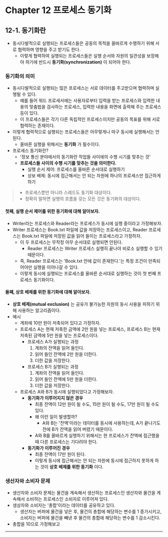 # Chapter 12 프로세스 동기화
## 12-1. 동기화란
- 동시다발적으로 실행되는 프로세스들은 공동의 목적을 올바르게 수행하기 위해 서로 협력하며 영향을 주고 받기도 한다.
  - 이렇게 협력하여 실행되는 프로세스들은 실행 순서와 자원의 일관성을 보장해야 하기에 반드시 **동기화(synchronization)** 이 되어야 한다.

### 동기화의 의미
- 동시다발적으로 실행되는 많은 프로세스는 서로 데이터를 주고받으며 협력하며 실행될 수 있다.
  - 예를 들어 워드 프로세서에는 사용자로부터 입력을 받는 프로세스와 입력한 내용의 맞춤법을 검사하는 프로세스, 입력한 내용을 화면에 출력해 주는 프로세스 등이 있다.
  - 이 프로세스들은 각기 다른 독립적인 프로세스이지만 공동의 목표를 위해 서로 협력하는 존재이다.
- 이렇게 협력적으로 실행되는 프로세스들은 아무렇게나 마구 동시에 실행해서는 안된다.
  - 올바른 실행을 위해서는 **동기화** 가 필수이다.
- 프로세스 동기화란?
  - '정보 통신 분야에서의 동기화란 작업들 사이에의 수행 시기를 맞추는 것'
  - **프로세스들 사이의 수행 시기를 맞추는 것을 의미한다.**
    - 실행 순서 제어: 프로세스를 올바른 순서대로 실행하기
    - 상보 배제: 동시에 접근해서는 안 되는 자원에 하나의 프로세스만 접근하게 하기
> - 프로세스뿐만 아니라 스레드도 동기화 대상이다.
> - 정확히 말하면 실행의 흐름을 갖는 모든 것은 동기화의 대상이다.
 
#### 첫째, 실행 순서 제어를 위한 동기화에 대해 알아보자.
- Writer라는 프로세스와 Reader라는 프로세스가 동시에 실행 중이라고 가정해보자.
- Writer 프로세스는 Book.txt 파일에 값을 저장하는 프로세스이고, Reader 프로세스는 Book.txt 파일에 저장된 값을 읽어 들이는 프로세스라고 가정하자.
  - 이 두 프로세스는 무작정 아무 순서대로 실행되면 안된다.
    - Reader 프로세스는 Writer 프로세스 실행히 끝나야 비로소 실행할 수 있기 때문이다.
  - 즉, Reader 프로세스는 'Book.txt 안에 값이 존재한다.'는 특정 조건이 만족되어야만 실행을 이어나갈 수 있다.
  - 이렇게 동시에 실행되는 프로세스를 올바른 순서대로 실행하는 것이 첫 번째 프로세스 동기화이다.

#### 둘째, 상호 배제를 위한 동기화에 대해 알아보자.
- **상호 배제(mutual exclusion)** 는 공유가 불가능한 자원의 동시 사용을 피하기 위해 사용하는 알고리즘이다.
- 예시
  - 계좌에 10만 원이 저축되어 있다고 가정하자.
  - 프로세스 A는 현재 저축한 금액에 2만 원을 넣는 프로세스, 프로세스 B는 현재 저축된 금액에 5만 원을 넣는 프로세스이다.
    - 프로세스 A가 실행되는 과정
      1. 계좌의 잔액을 읽어 들인다.
      2. 읽어 들인 잔액에 2만 원을 더한다.
      3. 더한 값을 저장한다.
    - 프로세스 B가 실행되는 과정
      1. 계좌의 잔액을 읽어 들인다.
      2. 읽어 들인 잔액에 5만 원을 더한다.
      3. 더한 값을 저장한다.
  - 프로세스 A와 B가 동시에 실행되었다고 가정해보자.
    - **동기화가 이루어지지 않은 경우**
      - 최종 잔액이 12만 원이 될 수도, 15만 원이 될 수도, 17만 원이 될 수도 있다.
      - 왜 이런 일이 발생할까?
        - A와 B는 '잔액'이라는 데이터를 동시에 사용하는데, A가 끝나기도 전에 B가 잔액을 읽어 버렸기 때문이다.
      - A와 B를 올바르게 실행하기 위해서는 한 프로세스가 잔액에 접근했을 때 다른 프로세스는 기다려야 한다.
    - **동기화가 이루어진 경우**
      - 최종 잔액이 17만 원이 된다.
      - 이렇게 동시에 접근해서는 안 되는 자원에 동시에 접근하지 못하게 하는 것이 **상호 배제를 위한 동기화** 이다.

### 생산자와 소비자 문제
- 생산자와 소비자 문제는 물건을 계속해서 생산하는 프로세스인 생산자와 물건을 계속해서 소비하는 프로세스인 소비자로 이루어져 있다.
- 생상자와 소비자는 '총합'이라는 데이터를 공유하고 있다.
  - 생산자는 버퍼에 물건을 넣은 후, 물건의 총합에 해당하는 변수를 1 증가시키고, 소비자는 버퍼에 물건을 빼낸 후 물건의 총합에 해당하는 변수를 1 감소시킨다.
- 총합을 10으로 가정해보고 


---